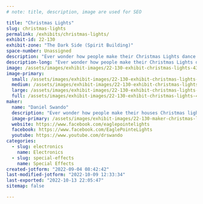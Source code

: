 ```yaml
---
# note: title, description, image are used for SEO

title: "Christmas Lights"
slug: christmas-lights
permalink: /exhibits/christmas-lights/
exhibit-id: 22-130
exhibit-zone: "The Dark Side (Spirit Building)"
space-number: Unassigned
description: "Ever wonder how people make their Christmas Lights dance to music?"
description-long: "Ever wonder how people make their Christmas Lights dance to music?"
image: /assets/images/exhibit-images/22-130-exhibit-christmas-lights-43-261335926-128204649642040-5868732420577011714-n-8291-large.jpg
image-primary: 
  small: /assets/images/exhibit-images/22-130-exhibit-christmas-lights-43-261335926-128204649642040-5868732420577011714-n-8291-small.jpg
  medium: /assets/images/exhibit-images/22-130-exhibit-christmas-lights-43-261335926-128204649642040-5868732420577011714-n-8291-medium.jpg
  large: /assets/images/exhibit-images/22-130-exhibit-christmas-lights-43-261335926-128204649642040-5868732420577011714-n-8291-large.jpg
  full: /assets/images/exhibit-images/22-130-exhibit-christmas-lights-43-261335926-128204649642040-5868732420577011714-n-8291-full.jpg
maker: 
  name: "Daniel Swando"
  description: "Ever wonder how people make their houses Christmas lights dance to music? This is how!"
  image-primary: /assets/images/exhibit-images/22-130-maker-christmas-lights-261335926-128204649642040-5868732420577011714-n-medium.jpg
  website: https://www.facebook.com/eaglepointelights
  facebook: https://www.facebook.com/EaglePointeLights
  youtube: https://www.youtube.com/drswando
categories: 
  - slug: electronics
    name: Electronics
  - slug: special-effects
    name: Special Effects
created-jotform: "2022-09-04 08:42:42"
last-modified-jotform: "2022-10-09 12:33:34"
last-exported: "2022-10-13 22:05:47"
sitemap: false

---
```


